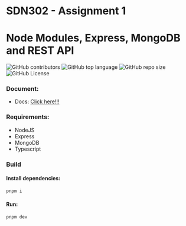 # SDN302 - Assignment 1

# Node Modules, Express, MongoDB and REST API
![GitHub contributors](https://img.shields.io/github/contributors/bakaqc/Assignment-1-SDN302)
![GitHub top language](https://img.shields.io/github/languages/top/bakaqc/Assignment-1-SDN302)
![GitHub repo size](https://img.shields.io/github/repo-size/bakaqc/Assignment-1-SDN302)
![GitHub License](https://img.shields.io/github/license/bakaqc/Assignment-1-SDN302)

### Document:
- Docs: [Click here!!!](docs/Assignment_1_-_Node_Modules,_Express,_MongoDB_and_REST_API.pdf)

### Requirements:
- NodeJS
- Express
- MongoDB
- Typescript

### Build

#### Install dependencies:

```bash
pnpm i
```

#### Run:

```bash
pnpm dev
```
